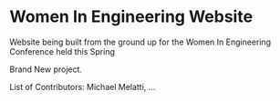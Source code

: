 # Women In Engineering Website
Website being built from the ground up for the Women In Engineering Conference held this Spring

Brand New project.


List of Contributors:
Michael Melatti,
...
